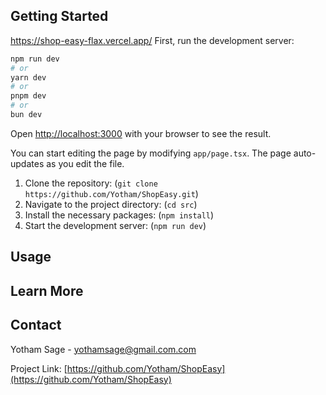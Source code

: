 ## Getting Started
https://shop-easy-flax.vercel.app/
First, run the development server:

```bash
npm run dev
# or
yarn dev
# or
pnpm dev
# or
bun dev
```

Open [http://localhost:3000](http://localhost:3000) with your browser to see the result.

You can start editing the page by modifying `app/page.tsx`. The page auto-updates as you edit the file.

1. Clone the repository:
(`git clone https://github.com/Yotham/ShopEasy.git`)
2. Navigate to the project directory:
(`cd src`)
3. Install the necessary packages:
(`npm install`)
4. Start the development server:
(`npm run dev`)
## Usage

## Learn More


## Contact

Yotham Sage - [yothamsage@gmail.com.com](mailto:yothamsage@gmail.com)

Project Link: [https://github.com/Yotham/ShopEasy](https://github.com/Yotham/ShopEasy)
